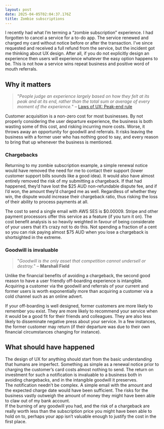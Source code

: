 ```yaml
---
layout: post
date: 2025-04-05T02:04:37.176Z
title: Zombie subscriptions
---
```



I recently had what I’m terming a “zombie subscription” experience. I had forgotten to cancel a service for a to-do app. The service renewed and charged my card without notice before or after the transaction. I’ve since requested and received a full refund from the service, but the incident got me thinking about UX design. After all, if you do not explicitly design an experience then users will experience whatever the easy option happens to be. This is not how a service wins repeat business and positive word of mouth referrals.

## Why it matters

> "*People judge an experience largely based on how they felt at its peak and at its end, rather than the total sum or average of every moment of the experience.*"
> – [Laws of UX: Peak-end rule](https://lawsofux.com/peak-end-rule/)

Customer acquisition is a non-zero cost for most businesses. By not properly considering the user departure experience, the business is both wasting some of this cost, and risking incurring more costs. Worse, it throws away an opportunity for goodwill and referrals. It risks leaving the business with a former user who has nothing good to say, and every reason to bring that up whenever the business is mentioned.

### Chargebacks

Returning to my zombie subscription example, a simple renewal notice would have removed the need for me to contact their support (lower customer support bills sounds like a good idea). It would also have almost entirely removed the risk of my submitting a chargeback. If that had happened, they’d have lost the $25 AUD non-refundable dispute fee, and if I’d won, the amount they’d charged me as well. Regardless of whether they win, the dispute would increase their chargeback ratio, thus risking the loss of their ability to process payments at all.

The cost to send a single email with AWS SES is $0.00009. Stripe and other payment processors offer this service as a feature (if you turn it on). The cost benefit analysis is so heavily weighted in favour of being considerate of your users that it’s crazy not to do this. Not spending a fraction of a cent so you can risk paying almost $75 AUD when you lose a chargeback is shortsighted in the extreme.

### Goodwill is invaluable

> "*Goodwill is the only asset that competition cannot undersell or destroy.*"
> – **Marshall Field**

Unlike the financial benefits of avoiding a chargeback, the second good reason to have a user friendly off-boarding experience is intangible. Acquiring a customer via the goodwill and referrals of your current and former users is worth exponentially more than acquiring a customer via a cold channel such as an online advert.

If your off-boarding is well designed, former customers are more likely to remember you exist. They are more likely to recommend your service when it would be a good fit for their friends and colleagues. They are also less likely to disseminate negative press about your service. In a few instances, the former customer may return (if their departure was due to their own financial circumstances changing for instance). 

## What should have happened

The design of UX for anything should start from the basic understanding that humans are imperfect. Something as simple as a renewal notice prior to charging the customer’s card costs almost nothing to send. The return on investment for such a notification is invaluable to a business both in avoiding chargebacks, and in the intangible goodwill it preserves.  
The notification needn’t be complex. A simple email with the amount and the expected charge date would have been sufficient. The risks for the business vastly outweigh the amount of money they might have been able to claw out of my bank account.   
If the burning of any goodwill you had, and the risk of a chargeback are really worth less than the subscription price you might have been able to hold on to, perhaps your app isn’t valuable enough to justify the cost in the first place.
